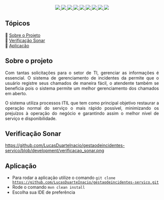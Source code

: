 <p align="center">
  <a href="https://www.java.com/pt_BR/">
    <img src="https://img.shields.io/static/v1?label=java&message=1.8&color=blue&style=for-the-badge&logo=JAVA"/>
  </a>
  <a href="https://spring.io/">
    <img src="https://img.shields.io/static/v1?label=spring&message=framework&color=green&style=for-the-badge&logo=SPRING"/>
  </a>
  <a href="https://www.heroku.com/">
    <img src="https://img.shields.io/static/v1?label=heroku&message=deploy&color=blueviolet&style=for-the-badge&logo=HEROKU"/>
  </a>
  <a href="https://maven.apache.org/">
    <img src="https://img.shields.io/static/v1?label=maven&message=3.1.1&color=orange&style=for-the-badge&logo=APACHE"/>
  </a>
 <a href="https://www.postgresql.org/">
    <img src="https://img.shields.io/static/v1?label=postgres&message=database&color=blue&style=for-the-badge&logo=POSTGRESQL"/>
  </a>
  <a href="https://www.sonarqube.org/">
    <img src="https://img.shields.io/static/v1?label=sonar&message=6.7.7&color=blue&style=for-the-badge&logo=SONARQUBE"/>
  </a>
  <a href="https://www.postman.com/">
    <img src="https://img.shields.io/static/v1?label=postman&message=7.27.1&color=orange&style=for-the-badge&logo=POSTMAN"/>
  </a>
  <a href="https://swagger.io/">
    <img src="https://img.shields.io/static/v1?label=swagger&message=framework&color=green&style=for-the-badge&logo=SWAGGER"/>
  </a>
    <img src="http://img.shields.io/static/v1?label=STATUS&message=em andamento&color=blue&style=for-the-badge"/>
</p>

## Tópicos
:white_square_button: [Sobre o Projeto](#sobre-o-projeto)    
:white_square_button: [Verificação Sonar](#verificação-sonar)  
:white_square_button: [Aplicação](#aplicação)   


## Sobre o projeto
<p align="justify">Com tantas solicitações para o setor de TI, gerenciar as informações é essencial. O sistema de gerenciamento de incidentes da permite que o usuário registre seus chamados de maneira fácil, o atendente também se beneficia pois o sistema permite um melhor gerenciamento dos chamados em aberto.</p>
<p align="justify">O sistema utiliza processos ITIL que tem como principal objetivo restaurar a operação normal do serviço o mais rápido possível, minimizando os prejuízos à operação do negócio e garantindo assim o melhor nível de serviço e disponibilidade.</p>

## Verificação Sonar
https://github.com/LucasDuarteInacio/gestaodeincidentes-servico/blob/development/verificacao_sonar.png


## Aplicação
* Para rodar a aplicação utilize o comando <code>git clone https://github.com/LucasDuarteInacio/gestaodeincidentes-servico.git</code>
* Rode o comando <code>mvn clean install</code>
* Escolha sua IDE de preferência

